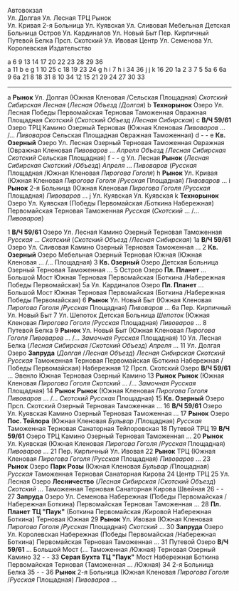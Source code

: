 Автовокзал                          
Ул. Долгая          Ул. Лесная      ТРЦ
Рынок           
Ул. Кривая                          2-я Больница    Ул. Куявская    Ул. Сливовая    Мебельная
Детская Больница                    Остров          Ул. Кардиналов  Ул. Новый Быт   Пер. Кирпичный
Путевой                             Белка           Прсп. Скотский  Ул. Ивовая      Центр
Ул. Семенова                        Ул. Королевская Издательство

a 6 9 13 14 17 20 22 23 28 29 36    
a 11                b e g 1 10 25   c 18 19 23 24 
g h i 7
h                                   i 34 36         j j k 16 20     1а              2
3 7                                 5               5а              6 6а 9          6а 21
8 18 31                             8 10 34         12 15           21 29           24
27                                  30              33

----

a   **Рынок**           Ул. Долгая
    (Южная              Кленовая            /Сельская           Площадная)      *Скотский*
    *Сибирская*         *Лесная*            (*Лесная*           *Объезд*        /*Долгая*)
b   **Технорынок**      Озеро               Ул. Лесная
    Победы              Первомайская        Терновая            Таможенная      Овражная
    Площадная           *Скотский*          (*Скотский*         *Объезд*        /*Лесная*
    *Сибирская*)
c   **В/Ч 59/61**       Озеро               ТРЦ
    Камино              Озерный             Терновая            (Южная          Кленовая
    *Пивоваров*         ...                 /...                *Пивоваров*     Сельская
    Площадная           Овражная            Таможенная)
d   -               -
e   **Кв. Озерный**     Озеро               Ул. Лесная
    Озерный             Терновая            Таможенная          Овражная        (Овражная
    Кленовая            *Пивоваров*         ...                 *Апреля*        *Объезд*
    /*Лесная*           *Сибирская*         *Скотский*          Сельская        Площадная)
f   -                   -
g   Ул. Лесная          **Рынок**
    (*Лесная*           *Сибирская*         *Скотский*          /*Объезд*)      *Апреля*
    ...                 *Пивоваров*         (*Русская*          Площадная       /Южная
    Кленовая            *Пирогова*          *Гоголя*)
h   **Рынок**           Ул. Кривая
    (Южная              Кленовая            *Пирогова*          *Гоголя*        /*Русская*
    Площадная)          *Пивоваров*     ...
i   **Рынок**           2-я Больница
    (Южная              Кленовая            *Пирогова*          *Гоголя*        /*Русская*
    Площадная)          *Пивоваров*     ...
j   Ул. Куявская    Ул. Куявская
k   **Технорынок**      Озеро               Ул. Куявская
    (Победы             Первомайская        /Боткина            Набережная)     Первомайская
    Терновая            Таможенная          *Русская*           (*Скотский*     ...
    /...                *Пивоваров*)

1   **В/Ч 59/61**       Озеро               Ул. Лесная
    Камино              Озерный             Терновая            Таможенная      *Русская*
    ...                 *Скотский*          (*Скотский*         *Объезд*        /*Лесная*
    *Сибирская*)
1а  **В/Ч 59/61**       Озеро               Ул. Сливовая
    Камино              Озерный             Терновая            Таможенная      ...
2   **Кв. Озерный**     Озеро               Мебельная
    Озерный             Терновая            Южная               (Южная          Кленовая
    ...                 /...                Площадная)
3   **Кв. Озерный**     Озеро               Детская Больница
    Озерный             Терновая            Таможенная          ...
5   Остров              Озеро               **Пл. Планет**
    ...                 Большой Мост        Южная               Терновая        Первомайская
    (Боткина            /Набережная         Победы              Первомайская)
5а  Ул. Кардиналов      Озеро               **Пл. Планет**
    ...                 Большой Мост        Южная               Терновая        Первомайская
    (Боткина            /Набережная         Победы              Первомайская)
6   **Рынок**           Ул. Новый Быт
    (Южная              Кленовая            *Пирогова*          *Гоголя*        /*Русская*
    Площадная)          *Пивоваров*     ...
6а  Пер. Кирпичный  Ул. Новый Быт
7   Ул. Шепоток         Детская Больница
    *Шепоток*           (Южная              Кленовая            *Пирогова*      *Гоголя*
    /*Русская*          Площадная)          *Пивоваров*     ...
8   Путевой         Белка
9   **Рынок**           Ул. Новый Быт
    (Южная              Кленовая            *Пирогова*          *Гоголя*        *Пивоваров*
    ...                 /...                *Замочная*          *Русская*       Площадная)
10  Ул. Лесная          Белка
    (*Лесная*           *Сибирская*         /*Скотский*         *Объезд*)       *Апреля*
    ...
11  Ул. Долгая          Озеро               **Запруда**
    (*Долгая*           /*Лесная*           *Объезд*)           *Лесная*        *Сибирская*
    *Скотский*          *Русская*           Таможенная          Терновая        Первомайская
    (Боткина            Набережная          /Победы             Первомайская)   Набережная
12  Прсп. Скотский      Озеро               **В/Ч 59/61**
    ...                 Эвенло              Южная               Терновая        Озерный
    Камино
13  **Рынок**           **Рынок**
    (Южная              Кленовая            *Пирогова*          *Гоголя*        *Скотский*
    ...                 /...                *Замочная*          *Русская*       Площадная)
14  **Рынок**           **Рынок**
    (Южная              Кленовая            *Пирогова*          *Гоголя*        *Пивоваров*
    ...                 /...                *Скотский*          *Русская*       Площадная)
15  **Кв. Озерный**     Озеро               Прсп. Скотский
    Озерный             Терновая            Таможенная          ...
16  **В/Ч 59/61**       Озеро               Ул. Куявская
    Камино              Озерный             Терновая            Таможенная      ...
17  **Рынок**           Озеро               **Пос. Тейлора**
    (Южная              Кленовая            *Бульвар*           /Площадная)
    *Русская*           Таможенная          Терновая            Санаторная      Тейлоровская
18  Путевой         ТРЦ
19  **В/Ч 59/61**       Озеро               ТРЦ
    Камино              Озерный             Терновая            Таможенная      ...
20  **Рынок**           Ул. Куявская
    (Южная              Кленовая            *Пирогова*          *Гоголя*        /*Русская*
    Площадная)          *Пивоваров*     ...
21  Пер. Кирпичный  Ул. Ивовая
22  **Рынок**           ТРЦ
    (Южная              Кленовая            *Пирогова*          *Гоголя*        /*Русская*
    Площадная)          *Пивоваров*     ...
23  **Рынок**           Озеро               **Парк Розы**
    (Южная              Кленовая            *Бульвар*           /Площадная)     *Русская*
    Таможенная          Терновая            Санаторная      Кирова
24  Центр           ТРЦ
25  Ул. Лесная          Озеро               **Лесничество**
    (*Лесная*           *Сибирская*         /*Скотский*         *Объезд*)       *Скотский*
    ...                 Таможенная          Терновая            Санаторная      Кирова
    Швейная
26  -                   -
27  **Запруда**         Озеро               Ул. Семенова
    Набережная          (Победы             Первомайская        /Набережная     Боткина)
    Первомайская        Терновая            Таможенная          ...
28  **Пл. Планет**      **ТЦ "Паук"**
    (Боткина            Первомайская        /Кировой            Набережная      Боткина)
    Терновая            Южная
29  **Рынок**           Ул. Ивовая
    (Южная              Кленовая            *Пирогова*          *Гоголя*        /*Русская*
    Площадная)          *Скотский*      ...
30  **Запруда**         Озеро               Ул. Королевская
    Набережная          (Победы             Первомайская        /Набережная     Боткина)
    Первомайская        Терновая            Таможенная          ...
31  Путевой             Озеро               **В/Ч 59/61**
    ...                 Большой Мост        (...                Таможенная      /Южная)
    Терновая            Озерный             Камино
32  -                   -
33  **Серая Бухта**     **ТЦ "Паук"**
    Мост                Набережная          Боткина             Первомайская    Терновая
    (Таможенная         ...                 /Южная)
34  2-я Больница        Белка
35  -                   -
36  **Рынок**           2-я Больница
    (Южная              Кленовая            *Пирогова*          *Гоголя*        /*Русская*
    Площадная)          *Пивоваров*     ...
